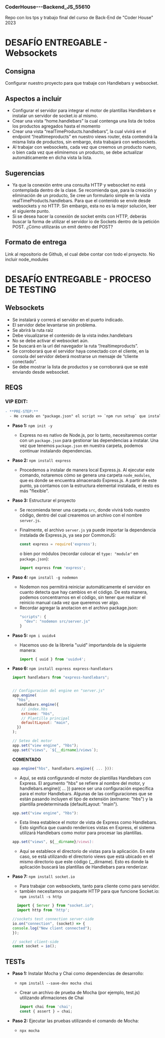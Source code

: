 ### CoderHouse---Backend_JS_55610
Repo con los tps y trabajo final del curso de Back-End de "Coder House" 2023

# DESAFÍO ENTREGABLE - Websockets

## Consigna

Configurar nuestro proyecto para que trabaje con Handlebars y websocket.

## Aspectos a incluir

- Configurar el servidor para integrar el motor de plantillas Handlebars e instalar un servidor de socket.io al mismo.
- Crear una vista “home.handlebars” la cual contenga una lista de todos los productos agregados hasta el momento
- Crear una vista “realTimeProducts.handlebars”, la cual vivirá en el endpoint “/realtimeproducts” en nuestro views router, ésta contendrá la misma lista de productos, sin embargo, ésta trabajará con websockets.
- Al trabajar con websockets, cada vez que creemos un producto nuevo, o bien cada vez que eliminemos un producto, se debe actualizar automáticamente en dicha vista la lista.

## Sugerencias

- Ya que la conexión entre una consulta HTTP y websocket no está contemplada dentro de la clase. Se recomienda que, para la creación y eliminación de un producto, Se cree un formulario simple en la vista  realTimeProducts.handlebars. Para que el contenido se envíe desde websockets y no HTTP. Sin embargo, esta no es la mejor solución, leer el siguiente punto.
- Si se desea hacer la conexión de socket emits con HTTP, deberás buscar la forma de utilizar el servidor io de Sockets dentro de la petición POST. ¿Cómo utilizarás un emit dentro del POST?

## Formato de entrega

Link al repositorio de Github, el cual debe contar con todo el proyecto.
No incluir node_modules

# DESAFÍO ENTREGABLE - PROCESO DE TESTING

## Websockets

- Se instalará y correrá el servidor en el puerto indicado.
- El servidor debe levantarse sin problema.
- Se abrirá la ruta raíz
- Debe visualizarse el contenido de la vista index.handlebars
- No se debe activar el websocket aún.
- Se buscará en la url del navegador la ruta “/realtimeproducts”.
- Se corroborará que el servidor haya conectado con el cliente, en la consola del servidor deberá mostrarse un mensaje de “cliente conectado”.
- Se debe mostrar la lista de productos y se corroborará que se esté enviando desde websocket.



## REQS

### **VIP EDIT:**
```diff
- **PRE-STEP:** 
  - He creado en "package.json" el script >> `npm run setup` que instalará todas las dependencias (a continuacion) de una sola vez...
```

- **Paso 1:** `npm init -y`
  - Express no es nativo de Node.js, por lo tanto, necesitaremos contar con un `package.json` para gestionar las dependencias a instalar. Una vez que tenemos `package.json` en nuestra carpeta, podemos continuar instalando dependencias.

- **Paso 2:** `npm install express`
  - Procedemos a instalar de manera local Express.js. Al ejecutar este comando, notaremos cómo se genera una carpeta `node_modules`, que es donde se encuentra almacenado Express.js. A partir de este punto, ya contamos con la estructura elemental instalada, el resto es más "flexible".

- **Paso 3:** Estructurar el proyecto
  - Se recomienda tener una carpeta `src`, donde vivirá todo nuestro código, dentro del cual crearemos un archivo con el nombre `server.js`.

  - Finalmente, el archivo `server.js` ya puede importar la dependencia instalada de Express.js, ya sea por CommonJS:
    ```javascript
    const express = require('express');
    ```
    o bien por módulos (recordar colocar el `type: "module"` en `package.json`):
    ```javascript
    import express from 'express';
    ```
- **Paso 4:** `npm install -g nodemon`
  - Nodemon nos permitirá reiniciar automáticamente el servidor en cuanto detecta que hay cambios en el código. 
    De esta manera, podemos concentrarnos en el código, sin tener que realizar el reinicio manual cada vez que queremos ver algo. 
  - Recordar agregar la anotacion en el archivo package.json:
    ```javascript
    "scripts": {
      "dev": "nodemon src/server.js"
    }
    ```

- **Paso 5:** `npm i uuidv4`
  - Hacemos uso de la libreria "uuid" importandola de la siguiente manera:
    ```javascript
    import { uuid } from 'uuidv4';
    ```

- **Paso 6:** `npm install express express-handlebars`
    ```javascript
    import handlebars from "express-handlebars";
    ```
    ```javascript

    // Configuracion del engine en "server.js"
    app.engine(
      "hbs",
      handlebars.engine({
        // index.hbs
        extname: "hbs",
        // Plantilla principal
        defaultLayout: "main",
      })
    );
    
    // Seteo del motor
    app.set("view engine", "hbs");
    app.set("views", `${__dirname}/views`);
    ```
    **COMENTADO**
    ```javascript
    app.engine("hbs", handlebars.engine({ ... })):
    ```
    - Aquí, se está configurando el motor de plantillas Handlebars con Express. El argumento "hbs" se refiere al nombre del motor, y handlebars.engine({ ... }) parece ser una configuración específica para el motor Handlebars. Algunas de las configuraciones que se están pasando incluyen el tipo de extensión (extname: "hbs") y la plantilla predeterminada (defaultLayout: "main").

    ```javascript
    app.set("view engine", "hbs"):
    ```
    - Esta línea establece el motor de vista de Express como Handlebars. Esto significa que cuando renderices vistas en Express, el sistema utilizará Handlebars como motor para procesar las plantillas.

    ```javascript
    app.set("views", ${__dirname}/views):
    ```
    - Aquí se establece el directorio de vistas para la aplicación. En este caso, se está utilizando el directorio views que está ubicado en el mismo directorio que este código (__dirname). Esto es donde la aplicación buscará las plantillas de Handlebars para renderizar.

- **Paso 7:** `npm install socket.io`
  - Para trabajar con websockets, tanto para cliente como para servidor.
  - también necesitamos un paquete HTTP para que funcione Socket.io: `npm install -s http`
  ```javascript
    import { Server } from "socket.io";
    import http from 'http';
    ```
    ```javascript
    //sockets test connection server-side
    io.on("connection", (socket) => {
    console.log("New client connected");
    }); 

    // socket client-side
    const socket = io();
    ```

   


## TESTs

- **Paso 1:** Instalar Mocha y Chai como dependencias de desarrollo:
  - `npm install --save-dev mocha chai`

  - Crear un archivo de prueba de Mocha (por ejemplo, test.js) utilizando afirmaciones de Chai
    ```javascript
    import chai from 'chai';
    const { assert } = chai;
    ```

- **Paso 2:** Ejecutar las pruebas utilizando el comando de Mocha:
  - `npx mocha`
